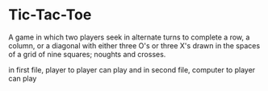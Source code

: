 # Tic-Tac-Toe
A game in which two players seek in alternate turns to complete a row, a column, or a diagonal with either three O's or three X's drawn in the spaces of a grid of nine squares; noughts and crosses.

in first file, player to player can play and in second file, computer to player can play
